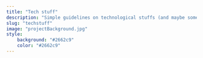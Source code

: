 ```yaml
---
title: "Tech stuff"
description: "Simple guidelines on technological stuffs (and maybe something else?)"
slug: "techstuff"
image: "projectBackground.jpg"
style:
    background: "#2662c9"
    color: "#2662c9"
---
```

